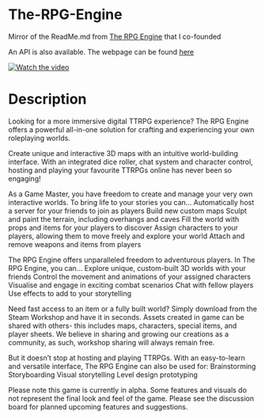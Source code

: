 # The-RPG-Engine
Mirror of the ReadMe.md from [The RPG Engine](https://store.steampowered.com/app/1818180/The_RPG_Engine/) that I co-founded

An API is also available. The webpage can be found [here](https://o-litnon.github.io/The-RPG-Engine_API/)

[![Watch the video](https://cdn.akamai.steamstatic.com/steam/apps/1818180/header.jpg?t=1678558364)](https://www.youtube.com/watch?v=nQwn7k3Rb3s)


# Description
Looking for a more immersive digital TTRPG experience? The RPG Engine offers a powerful all-in-one solution for crafting and experiencing your own roleplaying worlds.

Create unique and interactive 3D maps with an intuitive world-building interface. With an integrated dice roller, chat system and character control, hosting and playing your favourite TTRPGs online has never been so engaging!


As a Game Master, you have freedom to create and manage your very own interactive worlds. To bring life to your stories you can…
Automatically host a server for your friends to join as players
Build new custom maps
Sculpt and paint the terrain, including overhangs and caves
Fill the world with props and items for your players to discover
Assign characters to your players, allowing them to move freely and explore your world
Attach and remove weapons and items from players


The RPG Engine offers unparalleled freedom to adventurous players. In The RPG Engine, you can…
Explore unique, custom-built 3D worlds with your friends
Control the movement and animations of your assigned characters
Visualise and engage in exciting combat scenarios
Chat with fellow players
Use effects to add to your storytelling


Need fast access to an item or a fully built world? Simply download from the Steam Workshop and have it in seconds.
Assets created in game can be shared with others- this includes maps, characters, special items, and player sheets.
We believe in sharing and growing our creations as a community, as such, workshop sharing will always remain free.


But it doesn’t stop at hosting and playing TTRPGs. With an easy-to-learn and versatile interface, The RPG Engine can also be used for:
Brainstorming
Storyboarding
Visual storytelling
Level design prototyping

Please note this game is currently in alpha. Some features and visuals do not represent the final look and feel of the game. Please see the discussion board for planned upcoming features and suggestions.
